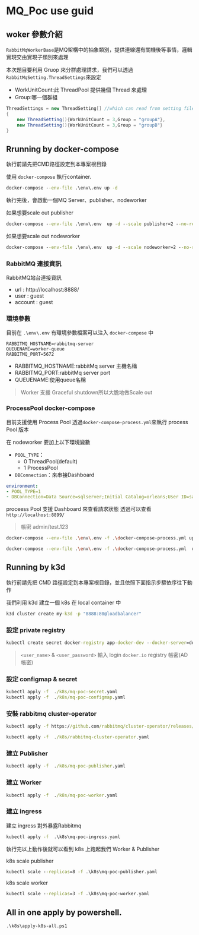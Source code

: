 # MQ_Poc use guid
## woker 參數介紹

`RabbitMqWorkerBase`是MQ架構中的抽象類別，提供連線還有關機後等事情，邏輯實現交由實現子類別來處理

本次題目要利用 Gruop 來分群處理請求，我們可以透過`RabbitMqSetting.ThreadSettings`來設定

* WorkUnitCount:此 ThreadPool 提供幾個 Thread 來處理
* Group:哪一個群組

```c#
ThreadSettings = new ThreadSetting[] //which can read from setting files.
{
    new ThreadSetting(){WorkUnitCount = 3,Group = "groupA"},
    new ThreadSetting(){WorkUnitCount = 3,Group = "groupB"}
}
```

## Rrunning by docker-compose

執行前請先把CMD路徑設定到本專案根目錄

使用 `docker-compose` 執行container.

```cmd
docker-compose --env-file .\env\.env up -d
```

執行完後，會啟動一個MQ Server、publisher、nodeworker

如果想要scale out publisher

```cmd
docker-compose --env-file .\env\.env  up -d --scale publisher=2 --no-recreate
```

如果想要scale out nodeworker

```cmd
docker-compose --env-file .\env\.env  up -d --scale nodeworker=2 --no-recreate
```

### RabbitMQ 連接資訊

RabbitMQ站台連接資訊

* url : http://localhost:8888/
* user : guest
* account : guest

### 環境參數

目前在 `.\env\.env` 有環境參數檔案可以注入 `docker-compose` 中

```env
RABBITMQ_HOSTNAME=rabbitmq-server
QUEUENAME=worker-queue
RABBITMQ_PORT=5672
```

* RABBITMQ_HOSTNAME:rabbitMq server 主機名稱
* RABBITMQ_PORT:rabbitMq server port
* QUEUENAME:使用queue名稱

> Worker 支援 Graceful shutdown所以大膽地做Scale out

### ProcessPool docker-compose

目前支援使用 Process Pool 透過`docker-compose-process.yml`來執行 process Pool 版本

在 nodeworker 要加上以下環境變數

* `POOL_TYPE`：
  * 0 ThreadPool(default)
  * 1 ProcessPool
* `DBConnection`：來串接Dashboard

```yaml
environment:
- POOL_TYPE=1
- DBConnection=Data Source=sqlserver;Initial Catalog=orleans;User ID=sa;Password=test.123;
```

proceess Pool 支援 Dashboard 來查看請求狀態 透過可以查看`http://localhost:8899/`

> 帳密 admin/test.123

```bash
docker-compose --env-file .\env\.env -f .\docker-compose-process.yml up -d 

docker-compose --env-file .\env\.env -f .\docker-compose-process.yml  up -d --scale publisher=4 --no-recreate
```

## Running by k3d

執行前請先把 CMD 路徑設定到本專案根目錄，並且依照下面指示步驟依序往下動作

我們利用 k3d 建立一個 k8s 在 local container 中

```cmd
k3d cluster create my-k3d -p "8888:80@loadbalancer"
```

### 設定 private registry

```cmd
kubectl create secret docker-registry app-docker-dev --docker-server=docker.io --docker-username=<user_name> --docker-password=<user_password>
```

> `<user_name>` & `<user_password>` 輸入 login `docker.io` registry 帳密(AD帳密)

### 設定 configmap & secret

```cmd
kubectl apply -f  ./k8s/mq-poc-secret.yaml
kubectl apply -f  ./k8s/mq-poc-configmap.yaml
```

### 安裝 rabbitmq cluster-operator

```cmd
kubectl apply -f https://github.com/rabbitmq/cluster-operator/releases/download/v1.14.0/cluster-operator.yml
```

```cmd
kubectl apply -f  ./k8s/rabbitmq-cluster-operator.yaml
```

### 建立 Publisher

```cmd
kubectl apply -f  ./k8s/mq-poc-publisher.yaml
```

### 建立 Worker

```cmd
kubectl apply -f  ./k8s/mq-poc-worker.yaml
```

### 建立 ingress

建立 ingress 對外暴露Rabbitmq

```cmd
kubectl apply -f  .\k8s\mq-poc-ingress.yaml
```

執行完以上動作後就可以看到 k8s 上跑起我們 Worker & Publisher

k8s scale publisher

```cmd
kubectl scale --replicas=8 -f .\k8s\mq-poc-publisher.yaml  
```

k8s scale worker

```cmd
kubectl scale --replicas=3 -f .\k8s\mq-poc-worker.yaml
```

## All in one apply by powershell.

```
.\k8s\apply-k8s-all.ps1     
```